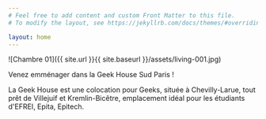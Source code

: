 ```yaml
---
# Feel free to add content and custom Front Matter to this file.
# To modify the layout, see https://jekyllrb.com/docs/themes/#overriding-theme-defaults

layout: home
---
```


![Chambre 01]({{ site.url }}{{ site.baseurl }}/assets/living-001.jpg)

Venez emménager dans la Geek House Sud Paris !

La Geek House est une colocation pour Geeks, située à Chevilly-Larue, tout prêt de Villejuif et Kremlin-Bicêtre, emplacement idéal pour les étudiants d'EFREI, Epita, Epitech.
